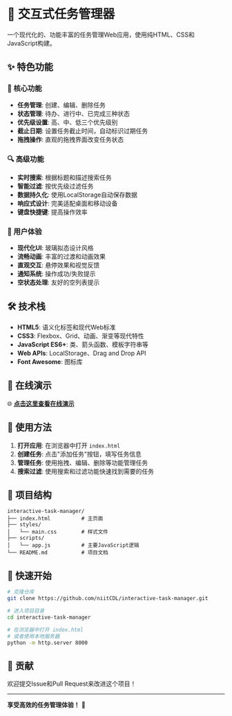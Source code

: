 # 🚀 交互式任务管理器

一个现代化的、功能丰富的任务管理Web应用，使用纯HTML、CSS和JavaScript构建。

## ✨ 特色功能

### 🎯 核心功能
- **任务管理**: 创建、编辑、删除任务
- **状态管理**: 待办、进行中、已完成三种状态
- **优先级设置**: 高、中、低三个优先级别
- **截止日期**: 设置任务截止时间，自动标识过期任务
- **拖拽操作**: 直观的拖拽界面改变任务状态

### 🔍 高级功能
- **实时搜索**: 根据标题和描述搜索任务
- **智能过滤**: 按优先级过滤任务
- **数据持久化**: 使用LocalStorage自动保存数据
- **响应式设计**: 完美适配桌面和移动设备
- **键盘快捷键**: 提高操作效率

### 🎨 用户体验
- **现代化UI**: 玻璃拟态设计风格
- **流畅动画**: 丰富的过渡和动画效果
- **直观交互**: 悬停效果和视觉反馈
- **通知系统**: 操作成功/失败提示
- **空状态处理**: 友好的空列表提示

## 🛠️ 技术栈

- **HTML5**: 语义化标签和现代Web标准
- **CSS3**: Flexbox、Grid、动画、渐变等现代特性
- **JavaScript ES6+**: 类、箭头函数、模板字符串等
- **Web APIs**: LocalStorage、Drag and Drop API
- **Font Awesome**: 图标库

## 📱 在线演示

🌐 **[点击这里查看在线演示](https://niitcdl.github.io/interactive-task-manager/)**

## 🎯 使用方法

1. **打开应用**: 在浏览器中打开 `index.html`
2. **创建任务**: 点击"添加任务"按钮，填写任务信息
3. **管理任务**: 使用拖拽、编辑、删除等功能管理任务
4. **搜索过滤**: 使用搜索和过滤功能快速找到需要的任务

## 📂 项目结构

```
interactive-task-manager/
├── index.html          # 主页面
├── styles/
│   └── main.css        # 样式文件
├── scripts/
│   └── app.js          # 主要JavaScript逻辑
└── README.md           # 项目文档
```

## 🚀 快速开始

```bash
# 克隆仓库
git clone https://github.com/niitCDL/interactive-task-manager.git

# 进入项目目录
cd interactive-task-manager

# 在浏览器中打开 index.html
# 或者使用本地服务器
python -m http.server 8000
```

## 🤝 贡献

欢迎提交Issue和Pull Request来改进这个项目！

---

**享受高效的任务管理体验！** 🎉